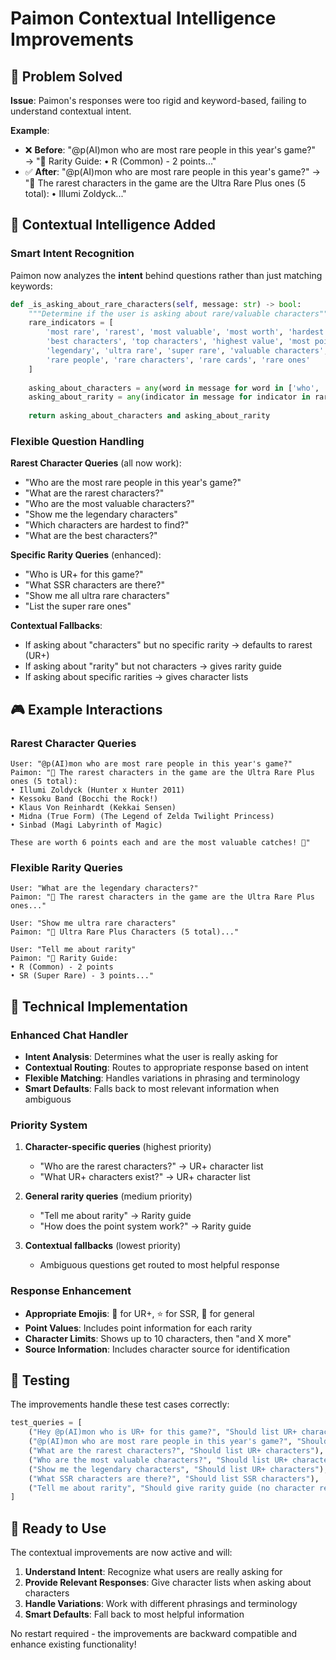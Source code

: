 # Paimon Contextual Intelligence Improvements

## 🎯 Problem Solved

**Issue**: Paimon's responses were too rigid and keyword-based, failing to understand contextual intent.

**Example**:
- ❌ **Before**: "@p(AI)mon who are most rare people in this year's game?" → "🎯 Rarity Guide: • R (Common) - 2 points..."
- ✅ **After**: "@p(AI)mon who are most rare people in this year's game?" → "🌟 The rarest characters in the game are the Ultra Rare Plus ones (5 total): • Illumi Zoldyck..."

## 🧠 Contextual Intelligence Added

### Smart Intent Recognition
Paimon now analyzes the **intent** behind questions rather than just matching keywords:

```python
def _is_asking_about_rare_characters(self, message: str) -> bool:
    """Determine if the user is asking about rare/valuable characters"""
    rare_indicators = [
        'most rare', 'rarest', 'most valuable', 'most worth', 'hardest to find',
        'best characters', 'top characters', 'highest value', 'most points',
        'legendary', 'ultra rare', 'super rare', 'valuable characters',
        'rare people', 'rare characters', 'rare cards', 'rare ones'
    ]
    
    asking_about_characters = any(word in message for word in ['who', 'what', 'which', 'characters', 'people', 'cards'])
    asking_about_rarity = any(indicator in message for indicator in rare_indicators)
    
    return asking_about_characters and asking_about_rarity
```

### Flexible Question Handling

**Rarest Character Queries** (all now work):
- "Who are the most rare people in this year's game?"
- "What are the rarest characters?"
- "Who are the most valuable characters?"
- "Show me the legendary characters"
- "Which characters are hardest to find?"
- "What are the best characters?"

**Specific Rarity Queries** (enhanced):
- "Who is UR+ for this game?"
- "What SSR characters are there?"
- "Show me all ultra rare characters"
- "List the super rare ones"

**Contextual Fallbacks**:
- If asking about "characters" but no specific rarity → defaults to rarest (UR+)
- If asking about "rarity" but not characters → gives rarity guide
- If asking about specific rarities → gives character lists

## 🎮 Example Interactions

### Rarest Character Queries
```
User: "@p(AI)mon who are most rare people in this year's game?"
Paimon: "🌟 The rarest characters in the game are the Ultra Rare Plus ones (5 total):
• Illumi Zoldyck (Hunter x Hunter 2011)
• Kessoku Band (Bocchi the Rock!)
• Klaus Von Reinhardt (Kekkai Sensen)
• Midna (True Form) (The Legend of Zelda Twilight Princess)
• Sinbad (Magi Labyrinth of Magic)

These are worth 6 points each and are the most valuable catches! 💎"
```

### Flexible Rarity Queries
```
User: "What are the legendary characters?"
Paimon: "🌟 The rarest characters in the game are the Ultra Rare Plus ones..."

User: "Show me ultra rare characters"
Paimon: "💎 Ultra Rare Plus Characters (5 total)..."

User: "Tell me about rarity"
Paimon: "🎯 Rarity Guide:
• R (Common) - 2 points
• SR (Super Rare) - 3 points..."
```

## 🔧 Technical Implementation

### Enhanced Chat Handler
- **Intent Analysis**: Determines what the user is really asking for
- **Contextual Routing**: Routes to appropriate response based on intent
- **Flexible Matching**: Handles variations in phrasing and terminology
- **Smart Defaults**: Falls back to most relevant information when ambiguous

### Priority System
1. **Character-specific queries** (highest priority)
   - "Who are the rarest characters?" → UR+ character list
   - "What UR+ characters exist?" → UR+ character list

2. **General rarity queries** (medium priority)
   - "Tell me about rarity" → Rarity guide
   - "How does the point system work?" → Rarity guide

3. **Contextual fallbacks** (lowest priority)
   - Ambiguous questions get routed to most helpful response

### Response Enhancement
- **Appropriate Emojis**: 💎 for UR+, ⭐ for SSR, 🎯 for general
- **Point Values**: Includes point information for each rarity
- **Character Limits**: Shows up to 10 characters, then "and X more"
- **Source Information**: Includes character source for identification

## 🧪 Testing

The improvements handle these test cases correctly:

```python
test_queries = [
    ("Hey @p(AI)mon who is UR+ for this game?", "Should list UR+ characters"),
    ("@p(AI)mon who are most rare people in this year's game?", "Should list UR+ characters (rarest)"),
    ("What are the rarest characters?", "Should list UR+ characters"),
    ("Who are the most valuable characters?", "Should list UR+ characters"),
    ("Show me the legendary characters", "Should list UR+ characters"),
    ("What SSR characters are there?", "Should list SSR characters"),
    ("Tell me about rarity", "Should give rarity guide (no character request)"),
]
```

## 🚀 Ready to Use

The contextual improvements are now active and will:

1. **Understand Intent**: Recognize what users are really asking for
2. **Provide Relevant Responses**: Give character lists when asking about characters
3. **Handle Variations**: Work with different phrasings and terminology
4. **Smart Defaults**: Fall back to most helpful information

No restart required - the improvements are backward compatible and enhance existing functionality!
